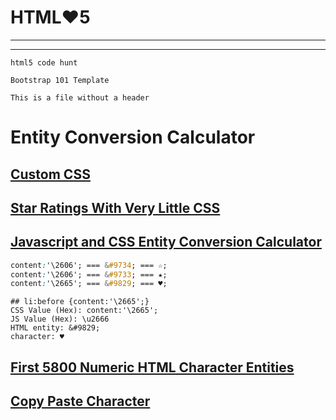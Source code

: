 # HTML♥5

***
***
    html5 code hunt
	
	Bootstrap 101 Template

```
This is a file without a header
```


# Entity Conversion Calculator

## [Custom CSS](http://fontawesome.io/examples/#accessible)
## [Star Ratings With Very Little CSS](https://css-tricks.com/star-ratings/)

## [Javascript and CSS Entity Conversion Calculator](http://www.evotech.net/blog/2007/08/css-javascript-character-entities/)

```css
content:'\2606'; === &#9734; === ☆;
content:'\2606'; === &#9733; === ★;
content:'\2665'; === &#9829; === ♥;
```

```code
## li:before {content:'\2665';}
CSS Value (Hex): content:'\2665';
JS Value (Hex): \u2666
HTML entity: &#9829;
character: ♥
```


## [First 5800 Numeric HTML Character Entities](http://www.evotech.net/blog/2007/08/first-5800-numeric-html-character-entities/)

## [Copy Paste Character](http://www.copypastecharacter.com/)
